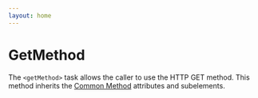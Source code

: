 ```yaml
---
layout: home
---
```

GetMethod
=========

The `<getMethod>` task allows the caller to use the HTTP GET method. This method inherits the [Common Method](method_task_common.html) attributes and subelements.
